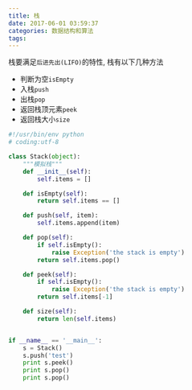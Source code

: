 ```yaml
---
title: 栈
date: 2017-06-01 03:59:37
categories: 数据结构和算法
tags:
---
```


栈要满足`后进先出(LIFO)`的特性, 栈有以下几种方法
- 判断为空`isEmpty`
- 入栈`push`
- 出栈`pop`
- 返回栈顶元素`peek`
- 返回栈大小`size`

```python
#!/usr/bin/env python
# coding:utf-8

class Stack(object):
    """模拟栈"""
    def __init__(self):
        self.items = []

    def isEmpty(self):
        return self.items == []

    def push(self, item):
        self.items.append(item)

    def pop(self):
        if self.isEmpty():
            raise Exception('the stack is empty')
        return self.items.pop()

    def peek(self):
        if self.isEmpty():
            raise Exception('the stack is empty')
        return self.items[-1]

    def size(self):
        return len(self.items)


if __name__ == '__main__':
    s = Stack()
    s.push('test')
    print s.peek()
    print s.pop()
    print s.pop()

```

<!--more-->
